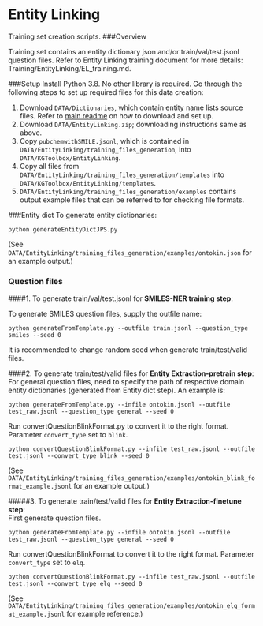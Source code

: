 # Entity Linking 
Training set creation scripts.
###Overview

Training set contains an entity dictionary json and/or train/val/test.jsonl question files. Refer to Entity Linking training document for more details: Training/EntityLinking/EL_training.md.

###Setup
Install Python 3.8. No other library is required. 
Go through the following steps to set up required files for this data creation:
1. Download `DATA/Dictionaries`, which contain entity name lists source files. Refer to [main readme](MARIE_AND_BERT/readme.md) on how to download and set up.
2. Download `DATA/EntityLinking.zip`; downloading instructions same as above.
3. Copy `pubchemwithSMILE.jsonl`, which is contained in `DATA/EntityLinking/training_files_generation`, into `DATA/KGToolbox/EntityLinking`.
3. Copy all files from `DATA/EntityLinking/training_files_generation/templates` into `DATA/KGToolbox/EntityLinking/templates`.
4. `DATA/EntityLinking/training_files_generation/examples` contains output example files that can be referred to for checking file formats.

###Entity dict
To generate entity dictionaries:
```
python generateEntityDictJPS.py
```
(See `DATA/EntityLinking/training_files_generation/examples/ontokin.json` for an example output.)

### Question files
####1. To generate train/val/test.jsonl for <b>SMILES-NER training step</b>:   

To generate SMILES question files, supply the outfile name:
```
python generateFromTemplate.py --outfile train.jsonl --question_type smiles --seed 0
```
It is recommended to change random seed when generate train/test/valid files.

####2. To generate train/test/valid files for <b>Entity Extraction-pretrain step</b>:    
For general question files, need to specify the path of respective domain entity dictionaries (generated from Entity dict step).
An example is:
```
python generateFromTemplate.py --infile ontokin.jsonl --outfile test_raw.jsonl --question_type general --seed 0
```

Run convertQuestionBlinkFormat.py to convert it to the right format. Parameter `convert_type` set to `blink`.
```
python convertQuestionBlinkFormat.py --infile test_raw.jsonl --outfile test.jsonl --convert_type blink --seed 0
```
(See `DATA/EntityLinking/training_files_generation/examples/ontokin_blink_format_example.jsonl` for an example output.)

#####3. To generate train/test/valid files for <b>Entity Extraction-finetune step</b>:   
First generate question files.
```
python generateFromTemplate.py --infile ontokin.jsonl --outfile test_raw.jsonl --question_type general --seed 0
```
Run convertQuestionBlinkFormat to convert it to the right format. Parameter `convert_type` set to `elq`.
```
python convertQuestionBlinkFormat.py --infile test_raw.jsonl --outfile test.jsonl --convert_type elq --seed 0
```
(See `DATA/EntityLinking/training_files_generation/examples/ontokin_elq_format_example.jsonl` for example reference.)